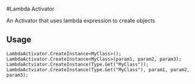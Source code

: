 #Lambda Activator

An Activator that uses lambda expression to create objects

## Usage

    LambdaActivator.CreateInstance<MyClass>();
    LambdaActivator.CreateInstance<MyClass>(param1, param2, param3);
    LambdaActviator.CreateInstance(Type.Get("MyClass"));
    LambdaActviator.CreateInstance(Type.Get("MyClass"), param1, param2, param3);
